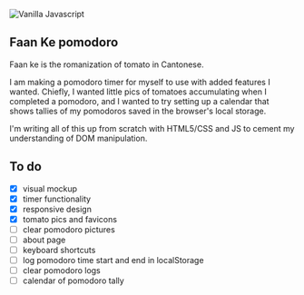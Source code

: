 ![Vanilla Javascript](http://vanilla-js.com/assets/button.png)
## Faan Ke pomodoro    
Faan ke is the romanization of tomato in Cantonese. 

I am making a pomodoro timer for myself to use with added features I wanted. Chiefly, I wanted little pics of tomatoes accumulating when I completed a pomodoro, and I wanted to try setting up a calendar that shows tallies of my pomodoros saved in the browser's local storage.

I'm writing all of this up from scratch with HTML5/CSS and JS to cement my understanding of DOM manipulation.

## To do

- [x] visual mockup
- [x] timer functionality
- [x] responsive design
- [x] tomato pics and favicons
- [ ] clear pomodoro pictures
- [ ] about page
- [ ] keyboard shortcuts
- [ ] log pomodoro time start and end in localStorage
- [ ] clear pomodoro logs
- [ ] calendar of pomodoro tally
